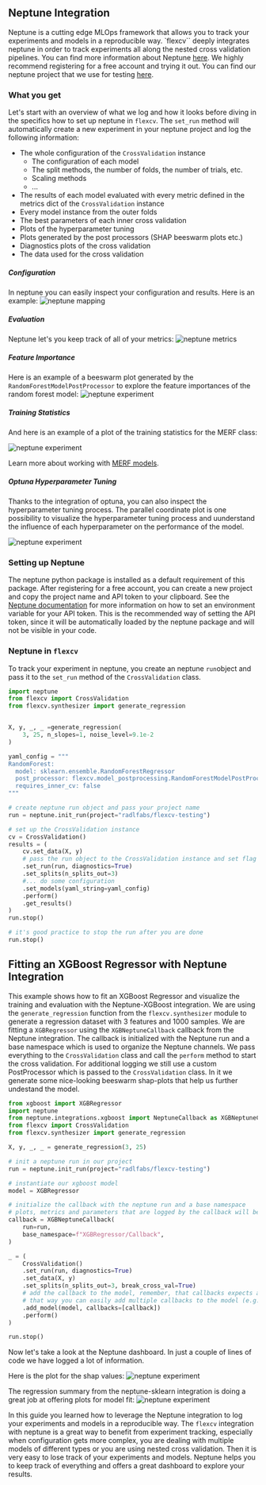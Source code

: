 ## Neptune Integration

Neptune is a cutting edge MLOps framework that allows you to track your experiments and models in a reproducible way. `flexcv`` deeply integrates neptune in order to track experiments all along the nested cross validation pipelines. You can find more information about Neptune [here](https://neptune.ai/). We highly recommend registering for a free account and trying it out. You can find our neptune project that we use for testing [here](https://ui.neptune.ai/radlfabs/flexcv-testing).


### What you get

Let's start with an overview of what we log and how it looks before diving in the specifics how to set up neptune in `flexcv`.
The `set_run` method will automatically create a new experiment in your neptune project and log the following information:

- The whole configuration of the `CrossValidation` instance
    - The configuration of each model
    - The split methods, the number of folds, the number of trials, etc.
    - Scaling methods
    - ...
- The results of each model evaluated with every metric defined in the metrics dict of the `CrossValidation` instance
- Every model instance from the outer folds
- The best parameters of each inner cross validation
- Plots of the hyperparameter tuning
- Plots generated by the post processors (SHAP beeswarm plots etc.)
- Diagnostics plots of the cross validation
- The data used for the cross validation

##### Configuration
In neptune you can easily inspect your configuration and results. Here is an example:
![neptune mapping](../images/neptune_model_mapping.png)

##### Evaluation

Neptune let's you keep track of all of your metrics:
![neptune metrics](../images/neptune_charts.png)

##### Feature Importance

Here is an example of a beeswarm plot generated by the `RandomForestModelPostProcessor` to explore the feature importances of the random forest model:
![neptune experiment](../images/neptune_shap.png)

##### Training Statistics

And here is an example of a plot of the training statistics for the MERF class:

![neptune experiment](../images/neptune_merf.png)

Learn more about working with [MERF models](random_effects.md#MERF).

##### Optuna Hyperparameter Tuning

Thanks to the integration of optuna, you can also inspect the hyperparameter tuning process.
The parallel coordinate plot is one possibility to visualize the hyperparameter tuning process and uunderstand the influence of each hyperparameter on the performance of the model.

![neptune experiment](../images/neptune_optuna.png)


### Setting up Neptune

The neptune python package is installed as a default requirement of this package.
After registering for a free account, you can create a new project and copy the project name and API token to your clipboard.
See the [Neptune documentation](https://docs.neptune.ai/getting-started/installation) for more information on how to set an environment variable for your API token.
This is the recommended way of setting the API token, since it will be automatically loaded by the neptune package and will not be visible in your code.

### Neptune in `flexcv`

To track your experiment in neptune, you create an neptune `run`object and pass it to the `set_run` method of the `CrossValidation` class.

```python
import neptune
from flexcv import CrossValidation
from flexcv.synthesizer import generate_regression


X, y, _, _ =generate_regression(
    3, 25, n_slopes=1, noise_level=9.1e-2
)

yaml_config = """
RandomForest:
  model: sklearn.ensemble.RandomForestRegressor
  post_processor: flexcv.model_postprocessing.RandomForestModelPostProcessor
  requires_inner_cv: false
"""

# create neptune run object and pass your project name
run = neptune.init_run(project="radlfabs/flexcv-testing")

# set up the CrossValidation instance
cv = CrossValidation()
results = (
    cv.set_data(X, y)
    # pass the run object to the CrossValidation instance and set flag for additional plots
    .set_run(run, diagnostics=True)
    .set_splits(n_splits_out=3)
    #... do some configuration
    .set_models(yaml_string=yaml_config)
    .perform()
    .get_results()
)
run.stop()

# it's good practice to stop the run after you are done
run.stop()
```

## Fitting an XGBoost Regressor with Neptune Integration

This example shows how to fit an XGBoost Regressor and visualize the training and evaluation with the Neptune-XGBoost integration.
We are using the `generate_regression` function from the `flexcv.synthesizer` module to generate a regression dataset with 3 features and 1000 samples.
We are fitting a `XGBRegressor` using the `XGBNeptuneCallback` callback from the Neptune integration.
The callback is initialized with the Neptune run and a base namespace which is used to organize the Neptune channels.
We pass everything to the `CrossValidation` class and call the `perform` method to start the cross validation.
For additional logging we still use a custom PostProcessor which is passed to the `CrossValidation` class.
In it we generate some nice-looking beeswarm shap-plots that help us further undestand the model. 

```python
from xgboost import XGBRegressor
import neptune
from neptune.integrations.xgboost import NeptuneCallback as XGBNeptuneCallback
from flexcv import CrossValidation
from flexcv.synthesizer import generate_regression

X, y, _, _ = generate_regression(3, 25)

# init a neptune run in our project
run = neptune.init_run(project="radlfabs/flexcv-testing")

# instantiate our xgboost model
model = XGBRegressor

# initialize the callback with the neptune run and a base namespace
# plots, metrics and parameters that are logged by the callback will be organized in this namespace
callback = XGBNeptuneCallback(
    run=run, 
    base_namespace=f"XGBRegressor/Callback", 
)

_ = (
    CrossValidation()
    .set_run(run, diagnostics=True)
    .set_data(X, y)
    .set_splits(n_splits_out=3, break_cross_val=True)
    # add the callback to the model, remember, that callbacks expects a list of callbacks
    # that way you can easily add multiple callbacks to the model (e.g. for early stopping)
    .add_model(model, callbacks=[callback])  
    .perform()
)

run.stop()
```
Now let's take a look at the Neptune dashboard. In just a couple of lines of code we have logged a lot of information.

Here is the plot for the shap values:
![neptune experiment](../images/neptune_xgb_shap.png)

The regression summary from the neptune-sklearn integration is doing a great job at offering plots for model fit:
![neptune experiment](../images/xgboost_regr_error.png)


In this guide you learned how to leverage the Neptune integration to log your experiments and models in a reproducible way. The `flexcv` integration with neptune is a great way to benefit from experiment tracking, especially when configuration gets more complex, you are dealing with multiple models of different types or you are using nested cross validation. Then it is very easy to lose track of your experiments and models. Neptune helps you to keep track of everything and offers a great dashboard to explore your results.